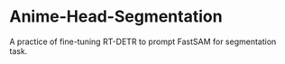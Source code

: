 # Anime-Head-Segmentation
A practice of fine-tuning RT-DETR to prompt FastSAM for segmentation task.
